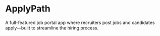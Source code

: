 # ApplyPath
A full-featured job portal app where recruiters post jobs and candidates apply—built to streamline the hiring process.
